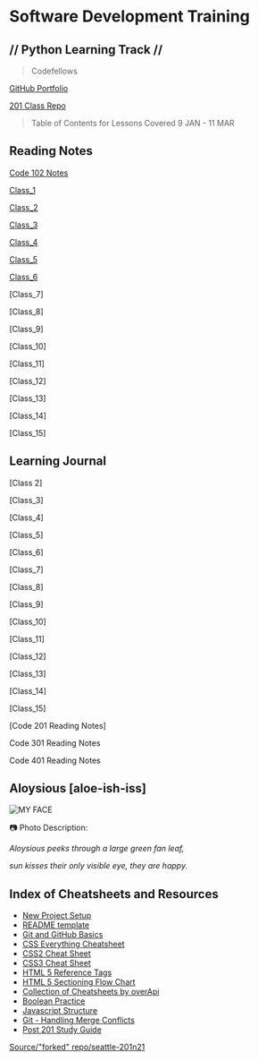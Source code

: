 # Software Development Training 

## // Python Learning Track //

> Codefellows

 [GitHub Portfolio](https://github.com/AL0YSI0US) 
 
 [201 Class Repo](https://github.com/AL0YSI0US/seattle-201n21)
 
> Table of Contents for Lessons Covered 9 JAN - 11 MAR

## Reading Notes 

[Code 102 Notes](CodeFellows_102.md)

[Class_1](201_class_1.md)

[Class_2](class-02.md)

[Class_3](class-03.md)

[Class_4](class-04.md)

[Class_5](class-05.md)

[Class_6](class-06.md)

[Class_7]

[Class_8]

[Class_9]

[Class_10]

[Class_11]

[Class_12]

[Class_13]

[Class_14]

[Class_15]

## Learning Journal

[Class 2]

[Class_3]

[Class_4]

[Class_5]

[Class_6]

[Class_7]

[Class_8]

[Class_9]

[Class_10]

[Class_11]

[Class_12]

[Class_13]

[Class_14]

[Class_15]

[Code 201 Reading Notes]

Code 301 Reading Notes

Code 401 Reading Notes

## Aloysious [aloe-ish-iss]

![MY FACE](https://miro.medium.com/max/121/1*uNH6r8IUEzVFGI2dYZUPCQ.jpeg)

:camera: Photo Description:

*Aloysious peeks through a large green fan leaf,*

*sun kisses their only visible eye, they are happy.*

## Index of Cheatsheets and Resources

- [New Project Setup](class-02/project_setup.md)
- [README template](class-02/README-template.md)
- [Git and GitHub Basics](class-02/git-and-github-basics-guide.md)
- [CSS Everything Cheatsheet](https://overapi.com/css)
- [CSS2 Cheat Sheet](cheat-sheets/css2-cheat-sheet.pdf)
- [CSS3 Cheat Sheet](cheat-sheets/css3-cheat-sheet.pdf)
- [HTML 5 Reference Tags](cheat-sheets/html5-reference-tags.jpg)
- [HTML 5 Sectioning Flow Chart](cheat-sheets/html5-sectioning-flowchart.pdf)
- [Collection of Cheatsheets by overApi](https://overapi.com/)
- [Boolean Practice](class-03/boolean-practice.md)
- [Javascript Structure](class-09/javascript-structure.md)
- [Git - Handling Merge Conflicts](class-15/handling-merge-conflicts.md)
- [Post 201 Study Guide](class-15/post-201-study-guide.md)

[Source/"forked" repo/seattle-201n21](https://github.com/AL0YSI0US/seattle-201n21)
